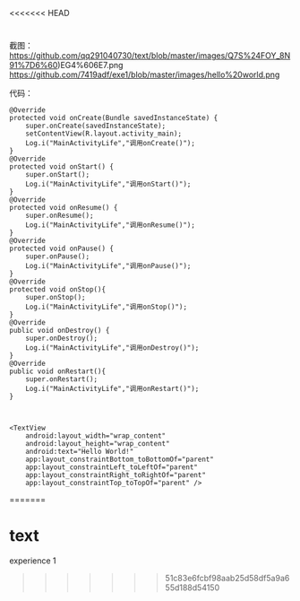 <<<<<<< HEAD
#
截图：
https://github.com/qq291040730/text/blob/master/images/Q7S%24FOY_8N91%7D6%60)EG4%606E7.png
https://github.com/7419adf/exe1/blob/master/images/hello%20world.png

代码：

    @Override
    protected void onCreate(Bundle savedInstanceState) {
        super.onCreate(savedInstanceState);
        setContentView(R.layout.activity_main);
        Log.i("MainActivityLife","调用onCreate()");
    }
    @Override
    protected void onStart() {
        super.onStart();
        Log.i("MainActivityLife","调用onStart()");
    }
    @Override
    protected void onResume() {
        super.onResume();
        Log.i("MainActivityLife","调用onResume()");
    }
    @Override
    protected void onPause() {
        super.onPause();
        Log.i("MainActivityLife","调用onPause()");
    }
    @Override
    protected void onStop(){
        super.onStop();
        Log.i("MainActivityLife","调用onStop()");
    }
    @Override
    public void onDestroy() {
        super.onDestroy();
        Log.i("MainActivityLife","调用onDestroy()");
    }
    @Override
    public void onRestart(){
        super.onRestart();
        Log.i("MainActivityLife","调用onRestart()");
    }



    <TextView
        android:layout_width="wrap_content"
        android:layout_height="wrap_content"
        android:text="Hello World!"
        app:layout_constraintBottom_toBottomOf="parent"
        app:layout_constraintLeft_toLeftOf="parent"
        app:layout_constraintRight_toRightOf="parent"
        app:layout_constraintTop_toTopOf="parent" />



=======
# text
experience
1
>>>>>>> 51c83e6fcbf98aab25d58df5a9a655d188d54150
